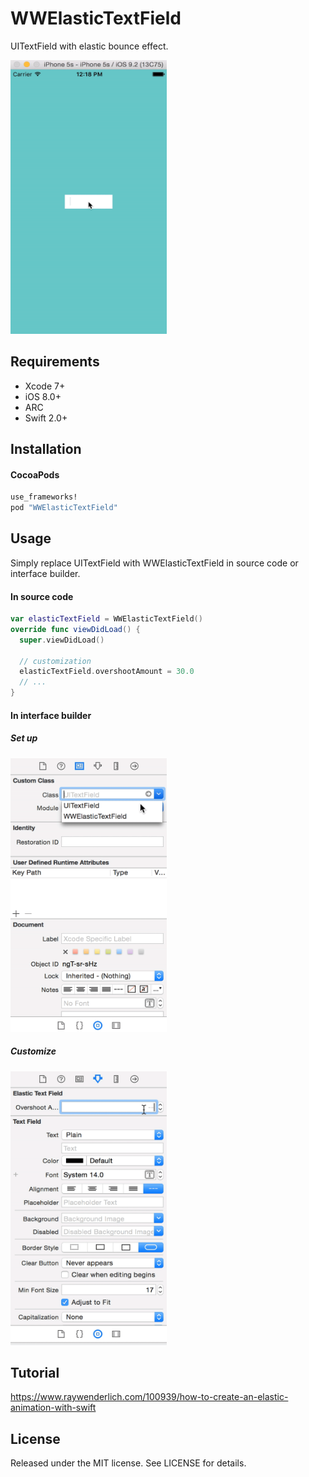 # WWElasticTextField
UITextField with elastic bounce effect.

<p>
  <img src="https://github.com/shuuchen/WWElasticTextField/blob/master/elastic.gif" height="438" width="250" />
</p>

## Requirements

* Xcode 7+
* iOS 8.0+
* ARC
* Swift 2.0+

## Installation

#### CocoaPods

```ruby
use_frameworks!
pod "WWElasticTextField"
```

## Usage

Simply replace UITextField with WWElasticTextField in source code or interface builder.

#### In source code
```swift
var elasticTextField = WWElasticTextField()
override func viewDidLoad() {
  super.viewDidLoad()

  // customization
  elasticTextField.overshootAmount = 30.0
  // ...
}
```

#### In interface builder
##### Set up

<p>
  <img src="https://github.com/shuuchen/WWElasticTextField/blob/master/setup.gif" height="438" width="250" />
</p>

##### Customize

<p>
  <img src="https://github.com/shuuchen/WWElasticTextField/blob/master/customize.gif" height="438" width="250" />
</p>

## Tutorial
https://www.raywenderlich.com/100939/how-to-create-an-elastic-animation-with-swift

## License
Released under the MIT license. See LICENSE for details.
